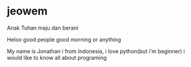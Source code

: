 # jeowem
Anak Tuhan maju dan berani

Heloo good people
good morning or anything

My name is Jonathan i from Indonesia, i love python(but i'm beginner)
i would like to know all about programing
